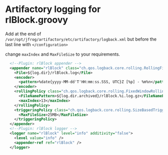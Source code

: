 # Artifactory logging for rlBlock.groovy

Add at the end of `/var/opt/jfrog/artifactory/etc/artifactory/logback.xml`
but before the last line with `</configuration>`

change `maxIndex` and `MaxFileSize` to your requirements.

```xml
  <!--Plugin: rlBlock appender -->
  <appender name="rlBlock" class="ch.qos.logback.core.rolling.RollingFileAppender">
    <File>${log.dir}/rlBlock.log</File>
    <encoder>
      <pattern>%date{yyyy-MM-dd'T'HH:mm:ss.SSS, UTC}Z [%p] - %m%n</pattern>
    </encoder>
    <rollingPolicy class="ch.qos.logback.core.rolling.FixedWindowRollingPolicy">
      <FileNamePattern>${log.dir.archived}/rlBlock.%i.log.gz</FileNamePattern>
      <maxIndex>13</maxIndex>
    </rollingPolicy>
    <triggeringPolicy class="ch.qos.logback.core.rolling.SizeBasedTriggeringPolicy">
      <MaxFileSize>25MB</MaxFileSize>
    </triggeringPolicy>
  </appender>
  <!--Plugin: rlBlock logger -->
  <logger name="rlBlock" level="info" additivity="false">
    <level value="info" />
    <appender-ref ref="rlBlock" />
  </logger>
```
